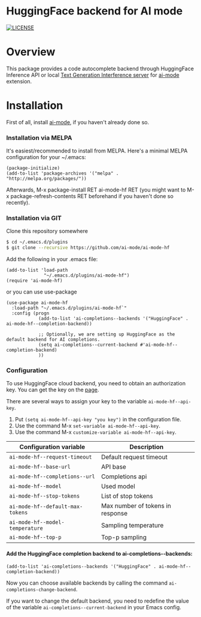 # HuggingFace backend for AI mode


[![LICENSE](https://img.shields.io/github/license/ai-mode/ai-mode-hf)](https://github.com/ai-mode/ai-mode-hf/blob/master/LICENSE)

# Overview
This package provides a code autocomplete backend through HuggingFace Inference API or local [Text Generation Interference server](https://github.com/huggingface/text-generation-inference) for [ai-mode](https://github.com/ai-mode/ai-mode/) extension.

# Installation

First of all, install [ai-mode](https://github.com/ai-mode/ai-mode/), if you haven't already done so.


### Installation via MELPA

It's easiest/recommended to install from MELPA. Here's a minimal MELPA configuration for your ~/.emacs:

```elisp
(package-initialize)
(add-to-list 'package-archives '("melpa" . "http://melpa.org/packages/"))
```

Afterwards, M-x package-install RET ai-mode-hf RET (you might want to M-x package-refresh-contents RET beforehand if you haven't done so recently).


### Installation via GIT

Clone this repository somewhere

```bash
$ cd ~/.emacs.d/plugins
$ git clone --recursive https://github.com/ai-mode/ai-mode-hf
```

Add the following in your .emacs file:

```elisp
(add-to-list 'load-path
              "~/.emacs.d/plugins/ai-mode-hf")
(require 'ai-mode-hf)
```

or you can use use-package

```elisp
(use-package ai-mode-hf
  :load-path "~/.emacs.d/plugins/ai-mode-hf`"
  :config (progn
            (add-to-list 'ai-completions--backends '("HuggingFace" . ai-mode-hf--completion-backend))

            ;; Optionally, we are setting up HuggingFace as the default backend for AI completions.
            (setq ai-completions--current-backend #'ai-mode-hf--completion-backend)
            ))

```


### Configuration


To use HuggingFace cloud backend, you need to obtain an authorization key. You can get the key on the [page](https://huggingface.co/settings/tokens).

There are several ways to assign your key to the variable `ai-mode-hf--api-key`.

1. Put `(setq ai-mode-hf--api-key "you key")` in the configuration file.
2. Use the command M-x `set-variable ai-mode-hf--api-key`.
3. Use the command M-x `customize-variable ai-mode-hf--api-key`.


| Configuration variable           | Description                      |
|----------------------------------|----------------------------------|
| `ai-mode-hf--request-timeout`    | Default request timeout          |
| `ai-mode-hf--base-url`           | API base                         |
| `ai-mode-hf--completions--url`   | Completions api                  |
| `ai-mode-hf--model`              | Used model                       |
| `ai-mode-hf--stop-tokens`        | List of stop tokens              |
| `ai-mode-hf--default-max-tokens` | Max number of tokens in response |
| `ai-mode-hf--model-temperature`  | Sampling temperature             |
| `ai-mode-hf--top-p`             | Top-p sampling                   |




#### Add the HuggingFace completion backend to ai-completions--backends:

```elisp
(add-to-list 'ai-completions--backends '("HuggingFace" . ai-mode-hf--completion-backend))
```

Now you can choose available backends by calling the command `ai-completions-change-backend`.

If you want to change the default backend, you need to redefine the value of the variable `ai-completions--current-backend` in your Emacs config.
